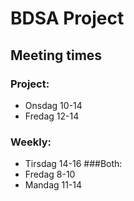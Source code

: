 # BDSA Project

## Meeting times

### Project: 
- Onsdag 10-14
- Fredag 12-14
### Weekly:
- Tirsdag 14-16
###Both:
- Fredag 8-10
- Mandag 11-14

